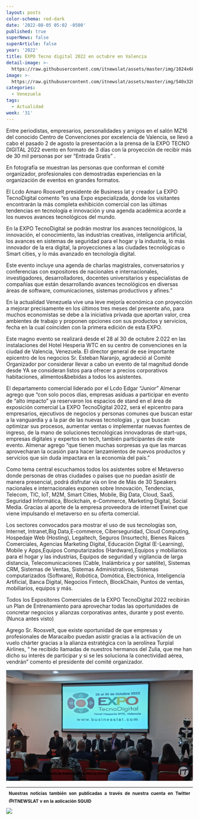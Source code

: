 ```yaml
---
layout: posts
color-schema: red-dark
date: '2022-08-05 05:02 -0500'
published: true
superNews: false
superArticle: false
year: '2022'
title: EXPO Tecno digital 2022 en octubre en Valencia
detail-image: >-
  https://raw.githubusercontent.com/itnewslat/assets/master/img/1024x680/expo-tecnodigital-g.jpg
image: >-
  https://raw.githubusercontent.com/itnewslat/assets/master/img/540x320/expo-tecnodigital-p.jpg
categories:
  - Venezuela
tags:
  - Actualidad
week: '31'
---
```

Entre periodistas, empresarios, personalidades y amigos en el salón MZ16 del conocido Centro de Convenciones por excelencia de Valencia, se llevó a cabo el pasado 2 de agosto la presentación a la prensa de la EXPO TECNO DIGITAL 2022 evento en formato de 3 días con la proyección de recibir más de 30 mil personas por ser “Entrada Gratis” .

 En fotografía se muestran las personas que conforman el comité organizador, profesionales con demostradas experiencias en la organización de eventos en grandes formatos. 
 
El Lcdo Amaro Roosvelt presidente de Business lat y creador La EXPO TecnoDigital comento “es una Expo especializada, donde los visitantes encontrarán  la más completa exhibición comercial con las últimas tendencias en tecnología e innovación y una agenda académica acorde a los nuevos avances tecnológicos del mundo.

En la EXPO TecnoDigital se podrán mostrar los avances tecnológicos, la innovación, el conocimiento, las industrias creativas, inteligencia artificial, los avances en sistemas de seguridad para el hogar y la industria, lo más innovador de la era digital, la proyecciones a las ciudades tecnológicas o Smart cities, y lo más avanzado en tecnología digital.

Este evento incluye una agenda de charlas magistrales, conversatorios y conferencias con expositores de nacionales e internacionales, investigadores, desarrolladores, docentes universitarios y especialistas de compañías que están desarrollando avances tecnológicos en diversas áreas de software, comunicaciones, sistemas productivos y afines.”

En la actualidad Venezuela vive una leve mejoría económica con proyección a mejorar precisamente en los últimos tres meses del presente año, para muchos economistas se debe a la iniciativa privada que aportan valor, crea ambientes de trabajo y proponen opciones con sus productos y servicios, fecha en la cual coinciden con la primera edición de esta EXPO.

Este magno evento se realizará desde el 28 al 30 de octubre 2.022 en las instalaciones del Hotel Hesperia WTC en su centro de convenciones en la ciudad de Valencia, Venezuela. El director general de ese importante epicentro de los negocios Sr. Esteban Naranjo, agradeció al Comité Organizador por considerar llevar a cabo un evento de tal magnitud donde desde YA se consideran listos para ofrecer a precios corporativos habitaciones, alimentos&bebidas a todos los asistentes. 

El departamento comercial liderado por el Lcdo Edgar “Junior” Almenar agrego que “con solo pocos días, empresas asiduas a participar en evento de “alto impacto” ya reservaron los espacios de stand en el área de exposición comercial La EXPO TecnoDigital 2022, será  el epicentro para empresarios, ejecutivos de negocios y personas comunes que buscan estar a la vanguardia y a la par de las nuevas tecnologías , y  que buscan optimizar sus procesos, aumentar ventas o implementar nuevas fuentes de ingreso, de la mano de soluciones tecnológicas innovadoras de start-ups, empresas digitales y expertos en tech, también participantes de este evento. Almenar agrego “que tienen muchas sorpresas ya que las marcas aprovecharan la ocasión para hacer lanzamientos de nuevos productos y servicios que sin duda impactara en la economía del país.”

Como tema central escuchamos todos los asistentes sobre el Metaverso donde personas de otras ciudades o países que no puedan asistir de manera presencial, podrá disfrutar vía on line de Más de 30 Speakers nacionales e  internacionales exponen sobre Innovación,  Tendencias, Telecom, TIC, IoT, M2M, Smart Cities, Mobile, Big Data,  Cloud, SaaS, Seguridad Informática, Blockchain, e-Commerce, Marketing  Digital, Social Media. Gracias al aporte de la empresa proveedora de internet Ewinet que viene impulsando el metaverso en su oferta comercial.
 

Los sectores convocados para mostrar el uso de sus tecnologías son, Internet, Intranet,Big Data,E-commerce, Ciberseguridad, Cloud Computing,  Hospedaje Web (Hosting), Legaltech, Seguros (Insurtech), Bienes Raíces Comerciales, Agencias Marketing Digital, Educación Digital (E-Learning), Mobile y Apps,Equipos Computarizados (Hardware),Equipos y mobiliarios para el hogar y las industrias, Equipos de seguridad y vigilancia de larga distancia, Telecomunicaciones (Cable, Inalámbrica y por satélite), Sistemas CRM, Sistemas de Ventas, Sistemas Administrativos, Sistemas computarizados (Software), Robótica, Domótica, Electrónica, Inteligencia Artificial, Banca Digital, Negocios Fintech, BlockChain, Puntos de ventas, mobiliarios, equipos y más.

Todos los Expositores Comerciales de la EXPO TecnoDigital 2022 recibirán un Plan de Entrenamiento para aprovechar todas las oportunidades de concretar negocios y alianzas corporativas antes, durante y post evento. (Nunca antes visto)

Agrego Sr. Roosvelt, que existe oportunidad de que empresas y profesionales de Maracaibo puedan asistir gracias a la activación de un vuelo chárter gracias a la alianza estratégica con la aerolínea Turpial Airlines, “ he recibido llamadas de nuestros hermanos del Zulia, que me han dicho su interés de participar y si se les soluciona la conectividad aérea, vendrán” comento el presidente del comité organizador. 

![](https://raw.githubusercontent.com/itnewslat/assets/master/img/540x320/expo-tecnodigital-p.jpg)

<table style="height: 42px;" width="569">
<tbody>
<tr>
<td style="text-align: justify;"><sub><strong>Nuestras noticias también son publicadas a través de nuestra cuenta en Twitter <a href="https://twitter.com/itnewslat?lang=es">@ITNEWSLAT</a> y en la aplicación <a href="https://squidapp.co/en/">SQUID</a></strong></sub></td>
</tr>
</tbody>
</table>

<img src="https://tracker.metricool.com/c3po.jpg?hash=56f88a41e39ab42c063cc51676587a04"/>
